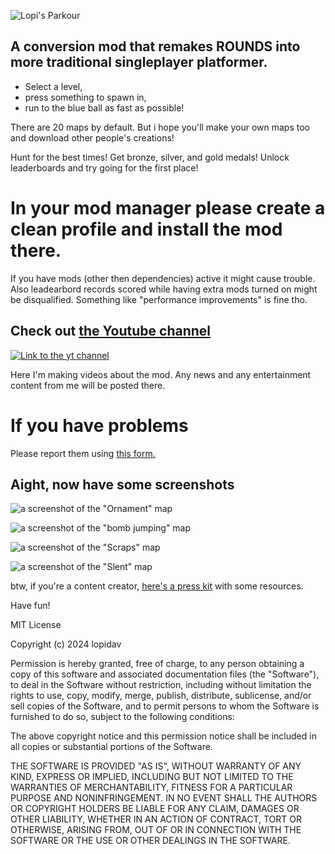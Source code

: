 ![Lopi's Parkour](https://lh3.googleusercontent.com/d/1m-9IwLdwSkRX_pPkqW4EbIwgkyuXQ_66)
## A conversion mod that remakes ROUNDS into more traditional singleplayer platformer.

 - Select a level,
 - press something to spawn in,
 - run to the blue ball as fast as possible!

There are 20 maps by default. But i hope you'll make your own maps too and download other people's creations!

Hunt for the best times! Get bronze, silver, and gold medals! Unlock leaderboards and try going for the first place!
# In your mod manager please create a clean profile and install the mod there.
If you have mods (other then dependencies) active it might cause trouble.
Also leadearbord records scored while having extra mods turned on might be disqualified. Something like "performance improvements" is fine tho.

## Check out [the Youtube channel](https://www.youtube.com/@RoundsParkour)
[![Link to the yt channel](https://lh3.googleusercontent.com/d/13npIeEjMU9nNmlAFFTfXUPqfRva0UuYN=w959-h947)](https://www.youtube.com/@RoundsParkour)

Here I'm making videos about the mod.
Any news and any entertainment content from me will be posted there.
# If you have problems
Please report them using [this form.](https://docs.google.com/forms/d/e/1FAIpQLSexyvrUEe0yg-lnIRBPXw0YY89d43rB_VfoLCJtXWQ3ibXyFg/viewform?usp=dialog) 
## Aight, now have some screenshots
![a screenshot of the "Ornament" map](https://lh3.googleusercontent.com/d/1y9H0FP8Ru1KoKffjttqubjyINMNiG0Yy=w959-h947)

![a screenshot of the "bomb jumping" map](https://lh3.googleusercontent.com/d/1sAuHutqdaMOhdQFKVQKNo60msQb8lttk=w959-h947)

![a screenshot of the "Scraps" map](https://lh3.googleusercontent.com/d/1fp77r9pgx9zGS3YR9lg9UKrEDh6ar7fh=w959-h947)

![a screenshot of the "Slent" map](https://lh3.googleusercontent.com/d/1M_iJeVdYWZ-VUAuGXD9x4ird10nzB9zu=w959-h947)

btw, if you're a content creator, [here's a press kit](https://drive.google.com/drive/folders/1uVrnZRWRNiwjYg66PNCys_BKQpYxp0De?usp=sharing) with some resources.

Have fun!

MIT License

Copyright (c) 2024 lopidav

Permission is hereby granted, free of charge, to any person obtaining a copy
of this software and associated documentation files (the "Software"), to deal
in the Software without restriction, including without limitation the rights
to use, copy, modify, merge, publish, distribute, sublicense, and/or sell
copies of the Software, and to permit persons to whom the Software is
furnished to do so, subject to the following conditions:

The above copyright notice and this permission notice shall be included in all
copies or substantial portions of the Software.

THE SOFTWARE IS PROVIDED "AS IS", WITHOUT WARRANTY OF ANY KIND, EXPRESS OR
IMPLIED, INCLUDING BUT NOT LIMITED TO THE WARRANTIES OF MERCHANTABILITY,
FITNESS FOR A PARTICULAR PURPOSE AND NONINFRINGEMENT. IN NO EVENT SHALL THE
AUTHORS OR COPYRIGHT HOLDERS BE LIABLE FOR ANY CLAIM, DAMAGES OR OTHER
LIABILITY, WHETHER IN AN ACTION OF CONTRACT, TORT OR OTHERWISE, ARISING FROM,
OUT OF OR IN CONNECTION WITH THE SOFTWARE OR THE USE OR OTHER DEALINGS IN THE
SOFTWARE.
